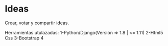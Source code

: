 # Ideas
Crear, votar y compartir ideas.

Herramientas utulazadas:
1-Python/Django(Versión => 1.8 | <= 1.11)
2-Html5 Css
3-Bootstrap 4

